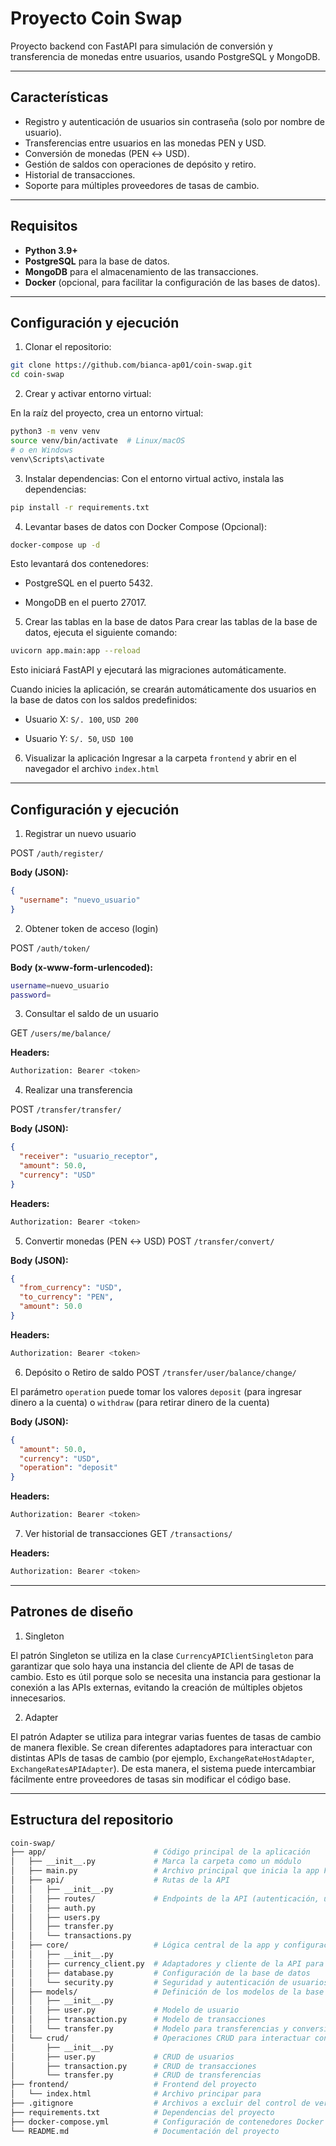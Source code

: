 # Proyecto Coin Swap

Proyecto backend con FastAPI para simulación de conversión y transferencia de monedas entre usuarios, usando PostgreSQL y MongoDB.

---

## Características

- Registro y autenticación de usuarios sin contraseña (solo por nombre de usuario).
- Transferencias entre usuarios en las monedas PEN y USD.
- Conversión de monedas (PEN ↔ USD).
- Gestión de saldos con operaciones de depósito y retiro.
- Historial de transacciones.
- Soporte para múltiples proveedores de tasas de cambio.

---

## Requisitos

- **Python 3.9+**
- **PostgreSQL** para la base de datos.
- **MongoDB** para el almacenamiento de las transacciones.
- **Docker** (opcional, para facilitar la configuración de las bases de datos).

---

## Configuración y ejecución

1. Clonar el repositorio:

```bash
git clone https://github.com/bianca-ap01/coin-swap.git
cd coin-swap
```

2. Crear y activar entorno virtual:

En la raíz del proyecto, crea un entorno virtual:
```bash
python3 -m venv venv
source venv/bin/activate  # Linux/macOS
# o en Windows
venv\Scripts\activate
```

3. Instalar dependencias:
Con el entorno virtual activo, instala las dependencias:

```bash
pip install -r requirements.txt
```

4. Levantar bases de datos con Docker Compose (Opcional):

```bash
docker-compose up -d
```
Esto levantará dos contenedores:

- PostgreSQL en el puerto 5432.

- MongoDB en el puerto 27017.


5. Crear las tablas en la base de datos
Para crear las tablas de la base de datos, ejecuta el siguiente comando:

```bash
uvicorn app.main:app --reload
```

Esto iniciará FastAPI y ejecutará las migraciones automáticamente.

Cuando inicies la aplicación, se crearán automáticamente dos usuarios en la base de datos con los saldos predefinidos:

- Usuario X: `S/. 100`, `USD 200`

- Usuario Y: `S/. 50`, `USD 100`

6. Visualizar la aplicación
Ingresar a la carpeta `frontend` y abrir en el navegador el archivo `index.html`

---

## Configuración y ejecución

1. Registrar un nuevo usuario

POST `/auth/register/`

**Body (JSON):**
```json
{
  "username": "nuevo_usuario"
}
```

2. Obtener token de acceso (login)

POST `/auth/token/`

**Body (x-www-form-urlencoded):**
```bash
username=nuevo_usuario
password=
```

3. Consultar el saldo de un usuario 

GET `/users/me/balance/`

**Headers:**
```bash
Authorization: Bearer <token>
```

4. Realizar una transferencia

POST `/transfer/transfer/`

**Body (JSON):**
```json
{
  "receiver": "usuario_receptor",
  "amount": 50.0,
  "currency": "USD"
}
```

**Headers:**
```bash
Authorization: Bearer <token>
```

5. Convertir monedas (PEN ↔ USD)
POST `/transfer/convert/`

**Body (JSON):**
```json
{
  "from_currency": "USD",
  "to_currency": "PEN",
  "amount": 50.0
}
```

**Headers:**
```bash
Authorization: Bearer <token>
```

6. Depósito o Retiro de saldo
POST `/transfer/user/balance/change/`

El parámetro `operation` puede tomar los valores `deposit` (para ingresar dinero a la cuenta) o `withdraw` (para retirar dinero de la cuenta)

**Body (JSON):**
```json
{
  "amount": 50.0,
  "currency": "USD",
  "operation": "deposit"
}
```

**Headers:**
```bash
Authorization: Bearer <token>
```

7. Ver historial de transacciones
GET `/transactions/`

**Headers:**
```bash
Authorization: Bearer <token>
```

---

## Patrones de diseño

1. Singleton

El patrón Singleton se utiliza en la clase `CurrencyAPIClientSingleton` para garantizar que solo haya una instancia del cliente de API de tasas de cambio. Esto es útil porque solo se necesita una instancia para gestionar la conexión a las APIs externas, evitando la creación de múltiples objetos innecesarios.

2. Adapter

El patrón Adapter se utiliza para integrar varias fuentes de tasas de cambio de manera flexible. Se crean diferentes adaptadores para interactuar con distintas APIs de tasas de cambio (por ejemplo, `ExchangeRateHostAdapter`, `ExchangeRatesAPIAdapter`). De esta manera, el sistema puede intercambiar fácilmente entre proveedores de tasas sin modificar el código base.

---

## Estructura del repositorio

```bash
coin-swap/
├── app/                        # Código principal de la aplicación
│   ├── __init__.py             # Marca la carpeta como un módulo
│   ├── main.py                 # Archivo principal que inicia la app FastAPI
│   ├── api/                    # Rutas de la API
│   │   ├── __init__.py
│   │   ├── routes/             # Endpoints de la API (autenticación, usuarios, transferencias, etc.)
│   │   ├── auth.py
│   │   ├── users.py
│   │   ├── transfer.py
│   │   └── transactions.py
│   ├── core/                   # Lógica central de la app y configuraciones
│   │   ├── __init__.py
│   │   ├── currency_client.py  # Adaptadores y cliente de la API para tasas de cambio
│   │   ├── database.py         # Configuración de la base de datos
│   │   └── security.py         # Seguridad y autenticación de usuarios
│   ├── models/                 # Definición de los modelos de la base de datos
│   │   ├── __init__.py
│   │   ├── user.py             # Modelo de usuario
│   │   ├── transaction.py      # Modelo de transacciones
│   │   └── transfer.py         # Modelo para transferencias y conversiones
│   └── crud/                   # Operaciones CRUD para interactuar con la base de datos
│       ├── __init__.py
│       ├── user.py             # CRUD de usuarios
│       ├── transaction.py      # CRUD de transacciones
│       └── transfer.py         # CRUD de transferencias
├── frontend/                   # Frontend del proyecto
│   └── index.html              # Archivo principar para 
├── .gitignore                  # Archivos a excluir del control de versiones
├── requirements.txt            # Dependencias del proyecto
├── docker-compose.yml          # Configuración de contenedores Docker
└── README.md                   # Documentación del proyecto
```


